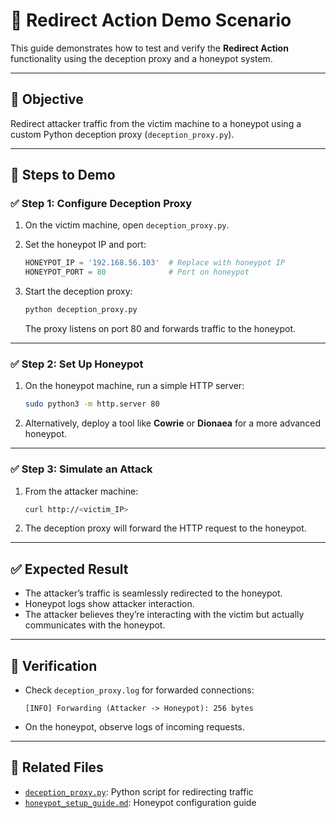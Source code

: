 # 🔀 Redirect Action Demo Scenario

This guide demonstrates how to test and verify the **Redirect Action** functionality using the deception proxy and a honeypot system.

---

## 🎯 Objective
Redirect attacker traffic from the victim machine to a honeypot using a custom Python deception proxy (`deception_proxy.py`).

---

## 🚀 Steps to Demo

### ✅ Step 1: Configure Deception Proxy

1. On the victim machine, open `deception_proxy.py`.  
2. Set the honeypot IP and port:
   ```python
   HONEYPOT_IP = '192.168.56.103'  # Replace with honeypot IP
   HONEYPOT_PORT = 80              # Port on honeypot
   ```

3. Start the deception proxy:

   ```bash
   python deception_proxy.py
   ```

   The proxy listens on port 80 and forwards traffic to the honeypot.

---

### ✅ Step 2: Set Up Honeypot

1. On the honeypot machine, run a simple HTTP server:

   ```bash
   sudo python3 -m http.server 80
   ```

2. Alternatively, deploy a tool like **Cowrie** or **Dionaea** for a more advanced honeypot.

---

### ✅ Step 3: Simulate an Attack

1. From the attacker machine:

   ```bash
   curl http://<victim_IP>
   ```

2. The deception proxy will forward the HTTP request to the honeypot.

---

## ✅ Expected Result

* The attacker’s traffic is seamlessly redirected to the honeypot.
* Honeypot logs show attacker interaction.
* The attacker believes they’re interacting with the victim but actually communicates with the honeypot.

---

## 🧪 Verification

* Check `deception_proxy.log` for forwarded connections:

  ```text
  [INFO] Forwarding (Attacker -> Honeypot): 256 bytes
  ```

* On the honeypot, observe logs of incoming requests.

---

## 📄 Related Files

* [`deception_proxy.py`](./deception_proxy.py): Python script for redirecting traffic  
* [`honeypot_setup_guide.md`](./honeypot_setup_guide.md): Honeypot configuration guide


